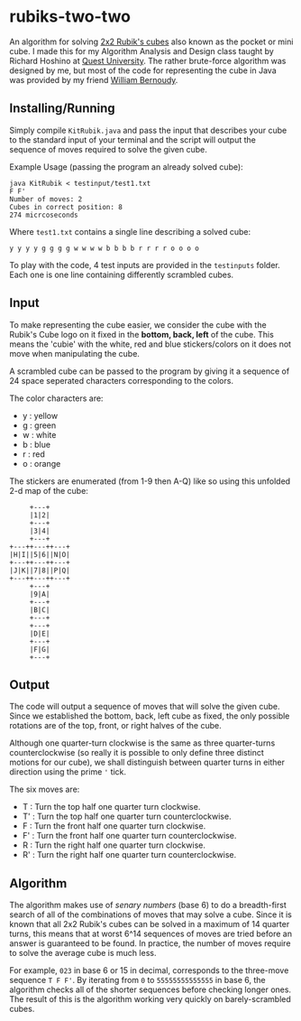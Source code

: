 # rubiks-two-two
An algorithm for solving [2x2 Rubik's cubes][rubiks] also known as the pocket or mini cube. I made this for my Algorithm Analysis and Design class taught by Richard Hoshino at [Quest University][quest]. The rather brute-force algorithm was designed by me, but most of the code for representing the cube in Java was provided by my friend [William Bernoudy][will].

## Installing/Running
Simply compile `KitRubik.java` and pass the input that describes your cube to the standard input of your terminal and the script will output the sequence of moves required to solve the given cube.

Example Usage (passing the program an already solved cube):

```
java KitRubik < testinput/test1.txt 
F F' 
Number of moves: 2
Cubes in correct position: 8
274 micrcoseconds
```

Where `test1.txt` contains a single line describing a solved cube:
```
y y y y g g g g w w w w b b b b r r r r o o o o
```

To play with the code, 4 test inputs are provided in the `testinputs` folder. Each one is one line containing differently scrambled cubes.

## Input
To make representing the cube easier,  we consider the cube with the Rubik's Cube logo on it fixed in the **bottom, back, left** of the cube. This means the 'cubie' with the white, red and blue stickers/colors on it does not move when manipulating the cube.

A scrambled cube can be passed to the program by giving it a sequence of 24 space seperated characters corresponding to the colors. 

The color characters are:

- y : yellow
- g : green
- w : white
- b : blue
- r : red
- o : orange

The stickers are enumerated (from 1-9 then A-Q) like so using this unfolded 2-d map of the cube:
```
     +---+
     |1|2|
     +---+
     |3|4|
     +---+
+---++---++---+
|H|I||5|6||N|O|
+---++---++---+
|J|K||7|8||P|Q|
+---++---++---+
     +---+
     |9|A|
     +---+
     |B|C|
     +---+
     +---+
     |D|E|
     +---+
     |F|G|
     +---+
```

## Output
The code will output a sequence of moves that will solve the given cube. Since we established the bottom, back, left cube as fixed, the only possible rotations are of the top, front, or right halves of the cube.

Although one quarter-turn clockwise is the same as three quarter-turns counterclockwise (so really it is possible to only define three distinct motions for our cube), we shall distinguish between quarter turns in either direction using the prime `'` tick.

The six moves are:

- T : Turn the top half one quarter turn clockwise.
- T' : Turn the top half one quarter turn counterclockwise.
- F : Turn the front half one quarter turn clockwise.
- F' : Turn the front half one quarter turn counterclockwise.
- R : Turn the right half one quarter turn clockwise.
- R' : Turn the right half one quarter turn counterclockwise.

## Algorithm

The algorithm makes use of *senary numbers* (base 6) to do a breadth-first search of all of the combinations of moves that may solve a cube.  Since it is known that all 2x2 Rubik's cubes can be solved in a maximum of 14 quarter turns, this means that at worst 6^14 sequences of moves are tried before an answer is guaranteed to be found. In practice, the number of moves require to solve the average cube is much less.


For example, `023` in base 6 or 15 in decimal, corresponds to the three-move sequence `T F F'`. By iterating from `0` to `55555555555555` in base 6, the algorithm checks all of the shorter sequences before checking longer ones. The result of this is the algorithm working very quickly on barely-scrambled cubes.

[rubiks]:https://www.rubiks.com/store/cubes/rubiks-2x2
[quest]:www.questu.ca
[will]:https://www.williambernoudy.com/
